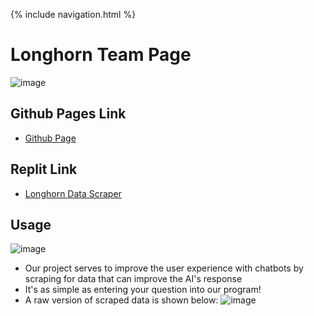 
{% include navigation.html %}

# Longhorn Team Page

![image](https://trymondo.com/wp-content/uploads/2020/11/Chatbot.gif)
## Github Pages Link
 
- [Github Page](https://1855387.github.io/Longhorn/Repl)

## Replit Link

- [Longhorn Data Scraper](https://replit.com/@letyang23/AIChatBot#main.py)

## Usage
![image](https://encrypted-tbn0.gstatic.com/images?q=tbn:ANd9GcRD035O58YLyC8Fl_ew4ys7kKLjuUYyh3HUvA&usqp=CAU)
- Our project serves to improve the user experience with chatbots by scraping for data that can improve the AI's response
- It's as simple as entering your question into our program! 
- A raw version of scraped data is shown below:
![image](https://i.imgur.com/EnKg9WH.png)

